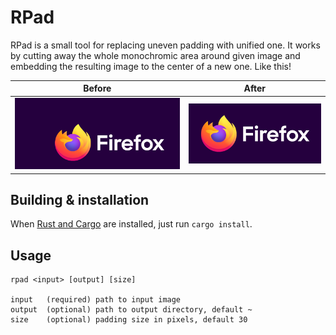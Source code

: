 # RPad

RPad is a small tool for replacing uneven padding with unified one. It works by
cutting away the whole monochromic area around given image and embedding the
resulting image to the center of a new one. Like this!

| Before             | After            |
| ------------------ | ---------------- |
| ![uneven logo][b1] | ![even logo][a1] |

[b1]: res/ff1.png
[a1]: res/ff2.png

## Building & installation

When [Rust and Cargo](https://rustup.rs) are installed, just run `cargo
install`.

## Usage

```
rpad <input> [output] [size]

input   (required) path to input image
output  (optional) path to output directory, default ~
size    (optional) padding size in pixels, default 30
```
